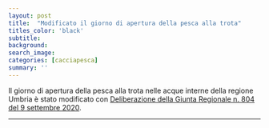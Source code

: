 ```yaml
---
layout: post
title:  "Modificato il giorno di apertura della pesca alla trota"
titles_color: 'black'
subtitle:
background:
search_image:
categories: [cacciapesca]
summary: ''
---
```


Il giorno di apertura della pesca alla trota nelle acque interne della regione Umbria è stato modificato con [Deliberazione della Giunta Regionale n. 804 del 9 settembre 2020](https://www.regione.umbria.it/documents/18/7496821/DGR804-2020/1d6a194b-aeea-4939-9fd9-a5c73dade704).





---
